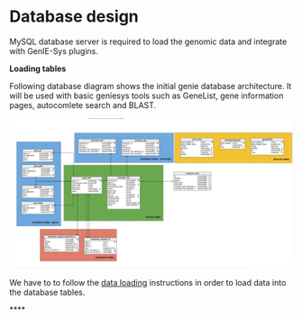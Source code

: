 # Database design

MySQL database server is required to load the genomic data and integrate with GenIE-Sys plugins.

**Loading tables**

Following database diagram shows the initial genie database architecture. It will be used with basic geniesys tools such as GeneList, gene information pages, autocomlete search and BLAST.

![Database Architecture of GenIE-Sys](../.gitbook/assets/genie-cms_v4.png)

We have to to follow the [data loading](https://geniesys.readthedocs.io/en/latest/plugins/genelist.html) instructions in order to load data into the database tables.

\*\*\*\*

